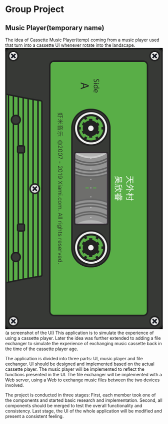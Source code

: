 # Group Project

## Music Player(temporary name)

The idea of Cassette Music Player(temp) coming from a music player used that turn into a cassette UI whenever rotate into the landscape.
![screenshot of the mentioned UI](UI.jpeg)
(a screenshot of the UI)
This application is to simulate the experience of using a cassette player. Later the idea was further extended to adding a file exchanger to simulate the experience of exchanging music cassette back in the time of the cassette player age.

The application is divided into three parts: UI, music player and file exchanger. UI should be designed and implemented based on the actual cassette player. The music player will be implemented to reflect the functions presented in the UI. The file exchanger will be implemented with a Web server, using a Web to exchange music files between the two devices involved.

The project is conducted in three stages: First, each member took one of the components and started basic research and implementation. Second, all components should be merged to test the overall functionality and consistency. Last stage, the UI of the whole application will be modified and present a consistent feeling.
